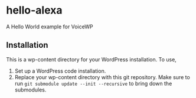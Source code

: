 # hello-alexa

A Hello World example for VoiceWP

## Installation

This is a wp-content directory for your WordPress installation. To use,

1. Set up a WordPress code installation.
1. Replace your wp-content directory with this git repository. Make sure to run `git submodule update --init --recursive` to bring down the submodules.


